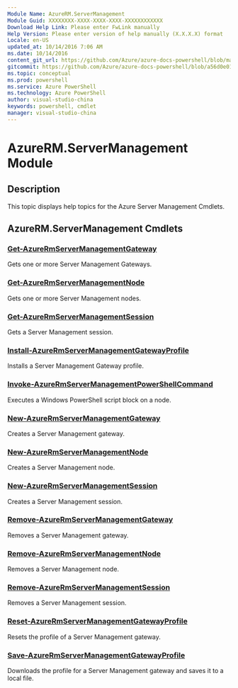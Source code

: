 ```yaml
---
Module Name: AzureRM.ServerManagement
Module Guid: XXXXXXXX-XXXX-XXXX-XXXX-XXXXXXXXXXXX
Download Help Link: Please enter FwLink manually
Help Version: Please enter version of help manually (X.X.X.X) format
Locale: en-US
updated_at: 10/14/2016 7:06 AM
ms.date: 10/14/2016
content_git_url: https://github.com/Azure/azure-docs-powershell/blob/master/azureps-cmdlets-docs/ResourceManager/AzureRM.ServerManagement/v2.0/CmdletMDs/AzureRM.ServerManagement.md
gitcommit: https://github.com/Azure/azure-docs-powershell/blob/a56d0e01e65c2c33aa2af13dd29addc94ead6e88/azureps-cmdlets-docs/ResourceManager/AzureRM.ServerManagement/v2.0/CmdletMDs/AzureRM.ServerManagement.md
ms.topic: conceptual
ms.prod: powershell
ms.service: Azure PowerShell
ms.technology: Azure PowerShell
author: visual-studio-china
keywords: powershell, cmdlet
manager: visual-studio-china
---
```


# AzureRM.ServerManagement Module
## Description
This topic displays help topics for the Azure Server Management Cmdlets.

## AzureRM.ServerManagement Cmdlets
### [Get-AzureRmServerManagementGateway](Get-AzureRmServerManagementGateway.md)
Gets one or more Server Management Gateways.


### [Get-AzureRmServerManagementNode](Get-AzureRmServerManagementNode.md)
Gets one or more Server Management nodes.


### [Get-AzureRmServerManagementSession](Get-AzureRmServerManagementSession.md)
Gets a Server Management session.


### [Install-AzureRmServerManagementGatewayProfile](Install-AzureRmServerManagementGatewayProfile.md)
Installs a Server Management Gateway profile.


### [Invoke-AzureRmServerManagementPowerShellCommand](Invoke-AzureRmServerManagementPowerShellCommand.md)
Executes a Windows PowerShell script block on a node.


### [New-AzureRmServerManagementGateway](New-AzureRmServerManagementGateway.md)
Creates a Server Management gateway.


### [New-AzureRmServerManagementNode](New-AzureRmServerManagementNode.md)
Creates a Server Management node.


### [New-AzureRmServerManagementSession](New-AzureRmServerManagementSession.md)
Creates a Server Management session.


### [Remove-AzureRmServerManagementGateway](Remove-AzureRmServerManagementGateway.md)
Removes a Server Management gateway.


### [Remove-AzureRmServerManagementNode](Remove-AzureRmServerManagementNode.md)
Removes a Server Management node.


### [Remove-AzureRmServerManagementSession](Remove-AzureRmServerManagementSession.md)
Removes a Server Management session.


### [Reset-AzureRmServerManagementGatewayProfile](Reset-AzureRmServerManagementGatewayProfile.md)
Resets the profile of a Server Management gateway.


### [Save-AzureRmServerManagementGatewayProfile](Save-AzureRmServerManagementGatewayProfile.md)
Downloads the profile for a Server Management gateway and saves it to a local file.



